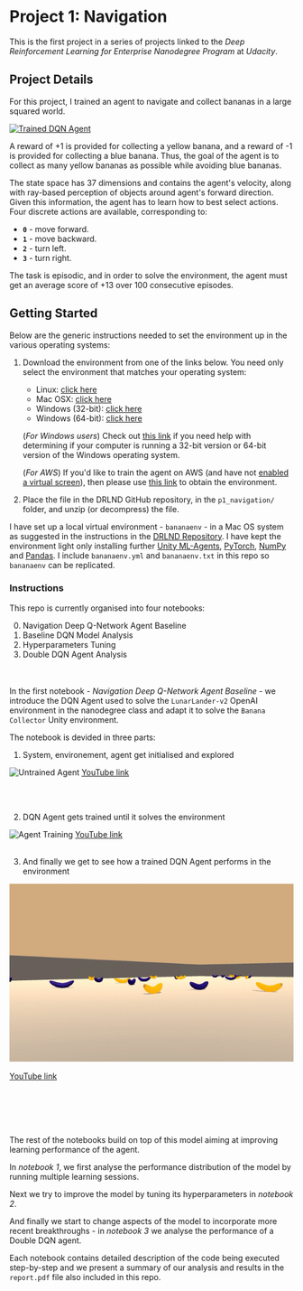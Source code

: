 [//]: # (Image References)

[image1]: https://github.com/brongix/Udacity/blob/master/Deep%20Reinforcement%20Learning%20for%20Enterprise/Project%20Navigation/Untrained%20Agent.gif "Untrained Agent"
[image2]: https://github.com/brongix/Udacity/blob/master/Deep%20Reinforcement%20Learning%20for%20Enterprise/Project%20Navigation/Agent%20Training.gif "Agent Training"
[image3]: https://github.com/brongix/Udacity/blob/master/Deep%20Reinforcement%20Learning%20for%20Enterprise/Project%20Navigation/Trained%20DQN%20Agent.gif "Trained Agent"

# Project 1: Navigation

This is the first project in a series of projects linked to the *Deep Reinforcement Learning for Enterprise Nanodegree Program* at *Udacity*.



## Project Details

For this project, I trained an agent to navigate and collect bananas in a large squared world. 

[![Trained DQN Agent](https://img.youtube.com/vi/VlgFuyv_-9c/hqdefault.jpg)](https://www.youtube.com/embed/VlgFuyv_-9c?controls=0)


A reward of +1 is provided for collecting a yellow banana, and a reward of -1 is provided for collecting a blue banana.  Thus, the goal of the agent is to collect as many yellow bananas as possible while avoiding blue bananas.  

The state space has 37 dimensions and contains the agent's velocity, along with ray-based perception of objects around agent's forward direction.  Given this information, the agent has to learn how to best select actions.  Four discrete actions are available, corresponding to:
- **`0`** - move forward.
- **`1`** - move backward.
- **`2`** - turn left.
- **`3`** - turn right.

The task is episodic, and in order to solve the environment, the agent must get an average score of +13 over 100 consecutive episodes.

## Getting Started

Below are the generic instructions needed to set the environment up in the various operating systems: 
1. Download the environment from one of the links below.  You need only select the environment that matches your operating system:
    - Linux: [click here](https://s3-us-west-1.amazonaws.com/udacity-drlnd/P1/Banana/Banana_Linux.zip)
    - Mac OSX: [click here](https://s3-us-west-1.amazonaws.com/udacity-drlnd/P1/Banana/Banana.app.zip)
    - Windows (32-bit): [click here](https://s3-us-west-1.amazonaws.com/udacity-drlnd/P1/Banana/Banana_Windows_x86.zip)
    - Windows (64-bit): [click here](https://s3-us-west-1.amazonaws.com/udacity-drlnd/P1/Banana/Banana_Windows_x86_64.zip)
    
    (_For Windows users_) Check out [this link](https://support.microsoft.com/en-us/help/827218/how-to-determine-whether-a-computer-is-running-a-32-bit-version-or-64) if you need help with determining if your computer is running a 32-bit version or 64-bit version of the Windows operating system.

    (_For AWS_) If you'd like to train the agent on AWS (and have not [enabled a virtual screen](https://github.com/Unity-Technologies/ml-agents/blob/master/docs/Training-on-Amazon-Web-Service.md)), then please use [this link](https://s3-us-west-1.amazonaws.com/udacity-drlnd/P1/Banana/Banana_Linux_NoVis.zip) to obtain the environment.

2. Place the file in the DRLND GitHub repository, in the `p1_navigation/` folder, and unzip (or decompress) the file. 


I have set up a local virtual environment - `bananaenv` - in a Mac OS system as suggested in the instructions in the [DRLND Repository](https://github.com/udacity/deep-reinforcement-learning#dependencies). I have kept the environment light only installing further [Unity ML-Agents](https://github.com/Unity-Technologies/ml-agents/blob/master/docs/Installation.md), [PyTorch](https://pytorch.org/), [NumPy](http://www.numpy.org/) and [Pandas](https://pandas.pydata.org/). I include `bananaenv.yml` and `bananaenv.txt` in this repo so `bananaenv` can be replicated.




### Instructions

This repo is currently organised into four notebooks:

0. Navigation Deep Q-Network Agent Baseline
1. Baseline DQN Model Analysis
2. Hyperparameters Tuning
3. Double DQN Agent Analysis

<br/><br/>
In the first notebook - *Navigation Deep Q-Network Agent Baseline* - we introduce the DQN Agent used to solve the `LunarLander-v2` OpenAI environment in the nanodegree class and adapt it to solve the `Banana Collector` Unity environment.

The notebook is devided in three parts:

1. System, environement, agent get initialised and explored 


![Untrained Agent][image1]
[YouTube link](https://www.youtube.com/embed/KaF6uVCsZ0Y?controls=0)

 <br/><br/> 
  

2. DQN Agent gets trained until it solves the environment


![Agent Training][image2]
[YouTube link](https://www.youtube-nocookie.com/embed/4oqYECDkCBc?controls=0)
<br/><br/>

3. And finally we get to see how a trained DQN Agent performs in the environment

![Trained Agent][image3]

[YouTube link](https://www.youtube.com/embed/VlgFuyv_-9c?controls=0)

<br/><br/>
<br/><br/>

The rest of the notebooks build on top of this model aiming at improving learning performance of the agent.

In *notebook 1*, we first analyse the performance distribution of the model by running multiple learning sessions.

Next we try to improve the model by tuning its hyperparameters in *notebook 2*.

And finally we start to change aspects of the model to incorporate more recent breakthroughs - in *notebook 3* we analyse the performance of a Double DQN agent.

Each notebook contains detailed description of the code being executed step-by-step and we present a summary of our analysis and results in the `report.pdf` file also included in this repo.
